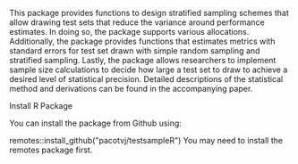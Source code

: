 This package provides functions to design stratified sampling schemes that allow drawing test sets that reduce the variance around performance estimates. In doing so, the package supports various allocations. Additionally, the package provides functions that estimates metrics with standard errors for test set drawn with simple random sampling and stratified sampling. Lastly, the package allows researchers to implement sample size calculations to decide how large a test set to draw to achieve a desired level of statistical precision. Detailed descriptions of the statistical method and derivations can be found in the accompanying paper.

Install R Package

You can install the package from Github using:

remotes::install_github("pacotvj/testsampleR")
You may need to install the remotes package first.

